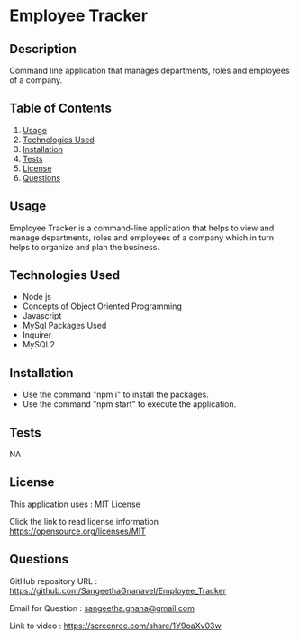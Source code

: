 # Employee Tracker

## Description

Command line application that manages departments, roles and employees of a company.

## Table of Contents

1. [Usage](#usage)
2. [Technologies Used](#TechnologiesUsed)
3. [Installation](#installation)
4. [Tests](#tests)
5. [License](#license)
6. [Questions](#questions)

## Usage

Employee Tracker is a command-line application that helps to view and manage departments, roles and employees of a company which in turn helps to organize and plan the business.

## Technologies Used

- Node js
- Concepts of Object Oriented Programming
- Javascript
- MySql
  Packages Used
- Inquirer
- MySQL2

## Installation

- Use the command "npm i" to install the packages.
- Use the command "npm start" to execute the application.

## Tests

NA

## License

This application uses : MIT License

Click the link to read license information https://opensource.org/licenses/MIT

## Questions

GitHub repository URL : https://github.com/SangeethaGnanavel/Employee_Tracker

Email for Question : sangeetha.gnana@gmail.com

Link to video :  https://screenrec.com/share/1Y9oaXv03w
